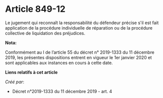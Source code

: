 # Article 849-12

Le jugement qui reconnaît la responsabilité du défendeur précise s'il est fait application de la procédure individuelle de
réparation ou de la procédure collective de liquidation des préjudices.

**Nota:**

Conformément au I de l’article 55 du décret n° 2019-1333 du 11 décembre 2019, les présentes dispositions entrent en vigueur
le 1er janvier 2020 et sont applicables aux instances en cours à cette date.

**Liens relatifs à cet article**

_Créé par_:

  - Décret n°2019-1333 du 11 décembre 2019 - art. 4
